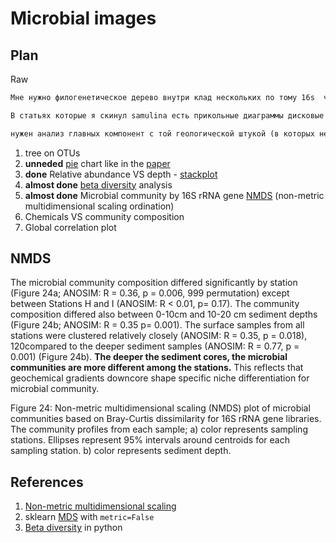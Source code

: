 # Microbial images

## Plan

Raw

```txt
Мне нужно филогенетическое дерево внутри клад нескольких по тому 16s  что есть хотя это будет не очень репрезентативно по крайней мере это пойдет метод максимального правдоподобия наверное пойдет но тебе лучше знать клады для которых нужны деревья : Mycobacteria нужно дерево  в пределах пробы 2 см глубиной Готландская впадина и дерево между всеми остальными пробами где они там есть и наверное еще дерево с теми ребятами которые есть в NCBI, И тоже самое наверное для Архей (4 группы у меня разных тоже будет неплохо наверное) . и для JS1…

В статьях которые я скинул samulina есть прикольные диаграммы дисковые я думал для нескольких групп микробов сделать такие если ты вдруг придумаешь как их сделать то будет круто если нет то пофиг сделаю еще столбики уебищные в первой статье там диаграммы   у Shimizu... с 111 по 137 красивые вещи особенно там анализы главных компонент и еще дерево в конце вроде оно по всем таксонам которые у него есть. Knittel мне нравиться пузырьковой диаграммой

нужен анализ главных компонент с той геологической штукой (в которых нет 4 моих образцов по глубине) и корреляции групп JS1 с глубиной. Константин Сенсей наш еще про ГЦ состав говорил но наверное его можно для глубины сделать( для каждой пробы отдельно всех в кучу , типа как отношение к кислороду…
```

1. tree on OTUs
2. **unneded** [pie](https://medium.com/@kvnamipara/a-better-visualisation-of-pie-charts-by-matplotlib-935b7667d77f) chart like in the [paper](./docs/Samylina2021_Article_OnThePossibilityOfAerobicMetha.pdf)
3. **done** Relative abundance VS depth - [stackplot](https://stackoverflow.com/questions/50802556/how-to-plot-a-vertical-area-plot-with-pandas)
4. **almost done** [beta diversity](http://qiime.org/scripts/beta_diversity.html) analysis
5. **almost done** Microbial community by 16S rRNA gene [NMDS](http://qiime.org/scripts/nmds.html) (non-metric multidimensional scaling ordination)
6. Chemicals VS community composition
7. Global correlation plot

## NMDS

The microbial community composition differed significantly by station (Figure
24a; ANOSIM: R = 0.36, p = 0.006, 999 permutation) except between Stations H and I
(ANOSIM: R < 0.01, p= 0.17). The community composition differed also between 0-10cm
and 10-20 cm sediment depths (Figure 24b; ANOSIM: R = 0.35 p= 0.001). The surface
samples from all stations were clustered relatively closely (ANOSIM: R = 0.35, p = 0.018),
120compared to the deeper sediment samples (ANOSIM: R = 0.77, p = 0.001) (Figure 24b).
**The deeper the sediment cores, the microbial communities are more different among the
stations.** This reflects that geochemical gradients downcore shape specific niche
differentiation for microbial community.

Figure 24: Non-metric multidimensional scaling (NMDS) plot of microbial
communities based on Bray-Curtis dissimilarity for 16S rRNA gene libraries. The
community profiles from each sample; a) color represents sampling stations. Ellipses
represent 95% intervals around centroids for each sampling station. b) color
represents sediment depth.

## References

1. [Non-metric multidimensional scaling](https://mb3is.megx.net/gustame/dissimilarity-based-methods/nmds)
2. sklearn [MDS](https://scikit-learn.org/stable/modules/generated/sklearn.manifold.MDS.html) with `metric=False`
3. [Beta diversity](http://scikit-bio.org/docs/0.2.0/generated/skbio.diversity.beta.html) in python
